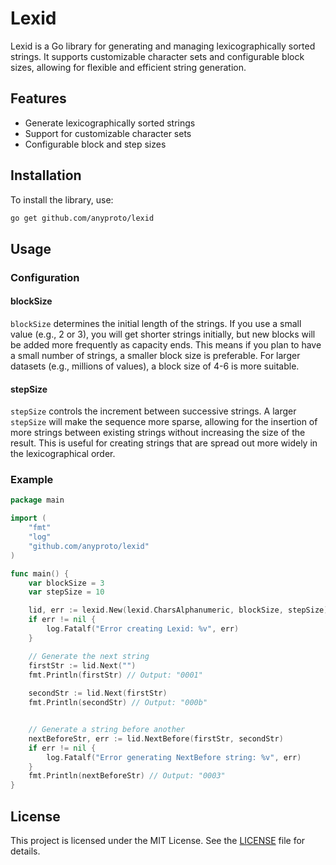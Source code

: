 
# Lexid

Lexid is a Go library for generating and managing lexicographically sorted strings. It supports customizable character sets and configurable block sizes, allowing for flexible and efficient string generation.

## Features

- Generate lexicographically sorted strings
- Support for customizable character sets
- Configurable block and step sizes

## Installation

To install the library, use:

```sh
go get github.com/anyproto/lexid
```

## Usage


### Configuration

#### blockSize

`blockSize` determines the initial length of the strings. If you use a small value (e.g., 2 or 3), you will get shorter strings initially, but new blocks will be added more frequently as capacity ends. This means if you plan to have a small number of strings, a smaller block size is preferable. For larger datasets (e.g., millions of values), a block size of 4-6 is more suitable.

#### stepSize

`stepSize` controls the increment between successive strings. A larger `stepSize` will make the sequence more sparse, allowing for the insertion of more strings between existing strings without increasing the size of the result. This is useful for creating strings that are spread out more widely in the lexicographical order.

### Example

```go
package main

import (
    "fmt"
    "log"
    "github.com/anyproto/lexid"
)

func main() {
    var blockSize = 3
    var stepSize = 10 

    lid, err := lexid.New(lexid.CharsAlphanumeric, blockSize, stepSize)
    if err != nil {
        log.Fatalf("Error creating Lexid: %v", err)
    }

    // Generate the next string
    firstStr := lid.Next("")
    fmt.Println(firstStr) // Output: "0001"
	
    secondStr := lid.Next(firstStr)
    fmt.Println(secondStr) // Output: "000b"


    // Generate a string before another
    nextBeforeStr, err := lid.NextBefore(firstStr, secondStr)
    if err != nil {
        log.Fatalf("Error generating NextBefore string: %v", err)
    }
    fmt.Println(nextBeforeStr) // Output: "0003"
}
```

## License

This project is licensed under the MIT License. See the [LICENSE](LICENSE.md) file for details.
